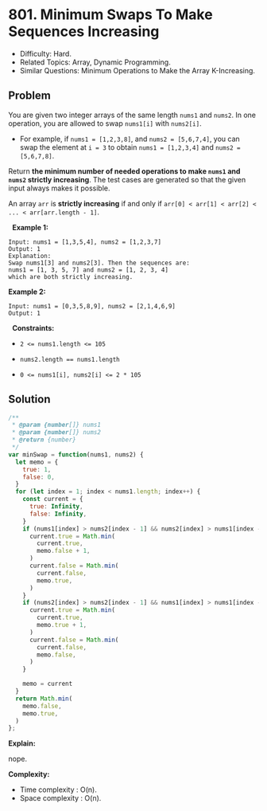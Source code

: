 # 801. Minimum Swaps To Make Sequences Increasing

- Difficulty: Hard.
- Related Topics: Array, Dynamic Programming.
- Similar Questions: Minimum Operations to Make the Array K-Increasing.

## Problem

You are given two integer arrays of the same length ```nums1``` and ```nums2```. In one operation, you are allowed to swap ```nums1[i]``` with ```nums2[i]```.


	
- For example, if ```nums1 = [1,2,3,8]```, and ```nums2 = [5,6,7,4]```, you can swap the element at ```i = 3``` to obtain ```nums1 = [1,2,3,4]``` and ```nums2 = [5,6,7,8]```.


Return **the minimum number of needed operations to make **```nums1```** and **```nums2```** **strictly increasing****. The test cases are generated so that the given input always makes it possible.

An array ```arr``` is **strictly increasing** if and only if ```arr[0] < arr[1] < arr[2] < ... < arr[arr.length - 1]```.

 
**Example 1:**

```
Input: nums1 = [1,3,5,4], nums2 = [1,2,3,7]
Output: 1
Explanation: 
Swap nums1[3] and nums2[3]. Then the sequences are:
nums1 = [1, 3, 5, 7] and nums2 = [1, 2, 3, 4]
which are both strictly increasing.
```

**Example 2:**

```
Input: nums1 = [0,3,5,8,9], nums2 = [2,1,4,6,9]
Output: 1
```

 
**Constraints:**


	
- ```2 <= nums1.length <= 105```
	
- ```nums2.length == nums1.length```
	
- ```0 <= nums1[i], nums2[i] <= 2 * 105```



## Solution

```javascript
/**
 * @param {number[]} nums1
 * @param {number[]} nums2
 * @return {number}
 */
var minSwap = function(nums1, nums2) {
  let memo = {
    true: 1,
    false: 0,
  }
  for (let index = 1; index < nums1.length; index++) {
    const current = {
      true: Infinity,
      false: Infinity,
    }
    if (nums1[index] > nums2[index - 1] && nums2[index] > nums1[index - 1]) {
      current.true = Math.min(
        current.true,
        memo.false + 1,
      )
      current.false = Math.min(
        current.false,
        memo.true,
      )
    }
    if (nums2[index] > nums2[index - 1] && nums1[index] > nums1[index - 1]) {
      current.true = Math.min(
        current.true,
        memo.true + 1,
      )
      current.false = Math.min(
        current.false,
        memo.false,
      )
    }

    memo = current
  }
  return Math.min(
    memo.false,
    memo.true,
  )
};
```

**Explain:**

nope.

**Complexity:**

* Time complexity : O(n).
* Space complexity : O(n).
